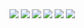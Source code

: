 <div>
	<img src="https://github.com/Maddy1107/911-Calls_Analysis/blob/main/Viz%20images/911_analysis_0.jpg"/>
	<img src="https://github.com/Maddy1107/911-Calls_Analysis/blob/main/Viz%20images/911_analysis_1.jpg"/>
	<img src="https://github.com/Maddy1107/911-Calls_Analysis/blob/main/Viz%20images/911_analysis_2.jpg"/>
	<img src="https://github.com/Maddy1107/911-Calls_Analysis/blob/main/Viz%20images/911_analysis_3.jpg"/>
	<img src="https://github.com/Maddy1107/911-Calls_Analysis/blob/main/Viz%20images/911_analysis_4.jpg"/>
	<img src="https://github.com/Maddy1107/911-Calls_Analysis/blob/main/Viz%20images/911_analysis_5.jpg"/>
</div>
